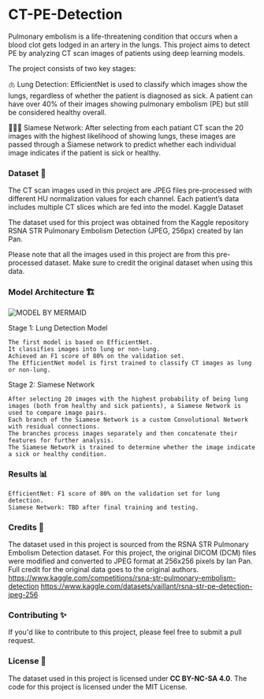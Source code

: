 # CT-PE-Detection
Pulmonary embolism is a life-threatening condition that occurs when a blood clot gets lodged in an artery in the lungs. This project aims to detect PE by analyzing CT scan images of patients using deep learning models.

The project consists of two key stages:

  🫁 Lung Detection: EfficientNet is used to classify which images show the lungs, regardless of whether the patient is diagnosed as sick. A patient can have over 40% of their images showing pulmonary embolism (PE) but still be considered healthy overall.

  🤖🤖🤖 Siamese Network: After selecting from each patiant CT scan the 20 images with the highest likelihood of showing lungs, these images are passed through a Siamese network to predict whether each individual image indicates if the patient is sick or healthy.
  

### Dataset 📂

The CT scan images used in this project are JPEG files pre-processed with different HU normalization values for each channel. Each patient’s data includes multiple CT slices which are fed into the model.
Kaggle Dataset

The dataset used for this project was obtained from the Kaggle repository RSNA STR Pulmonary Embolism Detection (JPEG, 256px) created by Ian Pan.

Please note that all the images used in this project are from this pre-processed dataset. Make sure to credit the original dataset when using this data.

### Model Architecture 🏗️

![MODEL BY MERMAID](https://github.com/user-attachments/assets/b9e15740-5747-4551-aa54-4064b2f7b805)

Stage 1: Lung Detection Model

    The first model is based on EfficientNet.
    It classifies images into lung or non-lung.
    Achieved an F1 score of 80% on the validation set.
    The EfficientNet model is first trained to classify CT images as lung or non-lung.

Stage 2: Siamese Network

    After selecting 20 images with the highest probability of being lung images (both from healthy and sick patients), a Siamese Network is used to compare image pairs.
    Each branch of the Siamese Network is a custom Convolutional Network with residual connections.
    The branches process images separately and then concatenate their features for further analysis.
    The Siamese Network is trained to determine whether the image indicate a sick or healthy condition.

### Results 📊

    EfficientNet: F1 score of 80% on the validation set for lung detection.
    Siamese Network: TBD after final training and testing.


### Credits 🙌

The dataset used in this project is sourced from the RSNA STR Pulmonary Embolism Detection dataset. For this project, the original DICOM (DCM) files were modified and converted to JPEG format at 256x256 pixels by Ian Pan. Full credit for the original data goes to the original authors.
https://www.kaggle.com/competitions/rsna-str-pulmonary-embolism-detection
https://www.kaggle.com/datasets/vaillant/rsna-str-pe-detection-jpeg-256

### Contributing ✨

If you'd like to contribute to this project, please feel free to submit a pull request.

### License 📜

The dataset used in this project is licensed under **CC BY-NC-SA 4.0**. The code for this project is licensed under the MIT License.
